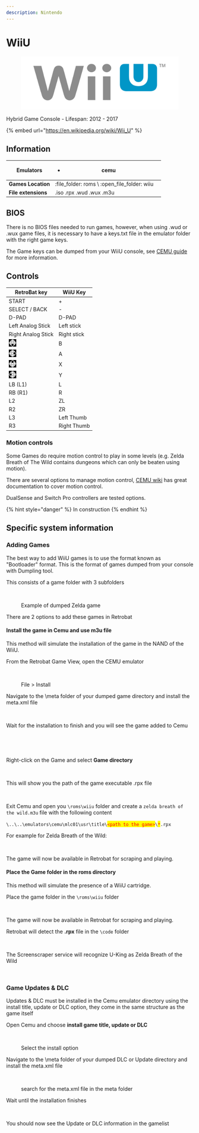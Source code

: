 ```yaml
---
description: Nintendo
---
```


# WiiU

<figure><img src="https://raw.githubusercontent.com/fabricecaruso/es-theme-carbon/5149a33eed46b2af638b06119397d4023b75131f/art/logos/wiiu.svg" alt=""><figcaption></figcaption></figure>

Hybrid Game Console - Lifespan: 2012 - 2017

{% embed url="https://en.wikipedia.org/wiki/Wii_U" %}

## Information

| **Emulators**       | <ul><li>cemu</li></ul>                          |   |
| ------------------- | ----------------------------------------------- | - |
| **Games Location**  | :file\_folder: roms \ :open\_file\_folder: wiiu |   |
| **File extensions** | .iso .rpx .wud .wux .m3u                        |   |

## BIOS

There is no BIOS files needed to run games, however, when using .wud or .wux game files, it is necessary to have a keys.txt file in the emulator folder with the right game keys.

The Game keys can be dumped from your WiiU console, see [CEMU guide](https://wiki.cemu.info/wiki/Obtaining\_Keys\_for\_Keys.txt) for more information.

## Controls

| RetroBat key                                                                           | WiiU Key    |
| -------------------------------------------------------------------------------------- | ----------- |
| START                                                                                  | +           |
| SELECT / BACK                                                                          | -           |
| D-PAD                                                                                  | D-PAD       |
| Left Analog Stick                                                                      | Left stick  |
| Right Analog Stick                                                                     | Right stick |
| ![A](<../../../.gitbook/assets/image (1) (2) (1).png>)                                 | B           |
| ![B](<../../../.gitbook/assets/image (4) (1).png>)                                     | A           |
| <img src="../../../.gitbook/assets/image (3) (1) (2).png" alt="" data-size="original"> | X           |
| <img src="../../../.gitbook/assets/image (2) (1) (1).png" alt="" data-size="line">     | Y           |
| LB (L1)                                                                                | L           |
| RB (R1)                                                                                | R           |
| L2                                                                                     | ZL          |
| R2                                                                                     | ZR          |
| L3                                                                                     | Left Thumb  |
| R3                                                                                     | Right Thumb |

### Motion controls

Some Games do require motion control to play in some levels (e.g. Zelda Breath of The Wild contains dungeons which can only be beaten using motion).

There are several options to manage motion control, [CEMU wiki](https://wiki.cemu.info/wiki/Motion\_controls) has great documentation to cover motion control.

DualSense and Switch Pro controllers are tested options.

{% hint style="danger" %}
In construction
{% endhint %}

## Specific system information

### Adding Games

The best way to add WiiU games is to use the format known as "Bootloader" format. This is the format of games dumped from your console with Dumpling tool.

This consists of a game folder with 3 subfolders

<figure><img src="https://i.imgur.com/CIYaICX.png" alt=""><figcaption><p>Example of dumped Zelda game</p></figcaption></figure>

There are 2 options to add these games in Retrobat

#### Install the game in Cemu and use m3u file

This method will simulate the installation of the game in the NAND of the WiiU.

From the Retrobat Game View, open the CEMU emulator



<figure><img src="https://i.imgur.com/rdJUos9.png" alt=""><figcaption><p>File > Install</p></figcaption></figure>

Navigate to the \meta folder of your dumped game directory and install the meta.xml file

<figure><img src="https://i.imgur.com/C1KGhKQ.png" alt=""><figcaption></figcaption></figure>

Wait for the installation to finish and you will see the game added to Cemu

<figure><img src="https://i.imgur.com/rG2IJvR.png" alt=""><figcaption></figcaption></figure>

<figure><img src="https://i.imgur.com/9ygBgJP.png" alt=""><figcaption></figcaption></figure>

Right-click on the Game and select **Game directory**

<figure><img src="https://i.imgur.com/6ALGNnR.png" alt=""><figcaption></figcaption></figure>

This will show you the path of the game executable .rpx file

<figure><img src="https://i.imgur.com/EN9JEKf.png" alt=""><figcaption></figcaption></figure>

Exit Cemu and open you `\roms\wiiu` folder and create a `zelda breath of the wild.m3u` file with the following content

`\..\..\emulators\cemu\mlc01\usr\title\`<mark style="color:red;">`<path to the game>`</mark>`\`<mark style="color:red;">`*`</mark>`.rpx`

For example for Zelda Breath of the Wild:

<figure><img src="https://i.imgur.com/DjHV0Gt.png" alt=""><figcaption></figcaption></figure>

The game will now be available in Retrobat for scraping and playing.

#### Place the Game folder in the roms directory

This method will simulate the presence of a WiiU cartridge.&#x20;

Place the game folder in the `\roms\wiiu` folder

<figure><img src="https://i.imgur.com/8BsrI9F.png" alt=""><figcaption></figcaption></figure>

The game will now be available in Retrobat for scraping and playing.

Retrobat will detect the **.rpx** file in the `\code` folder

<figure><img src="https://i.imgur.com/iSQdk4o.png" alt=""><figcaption></figcaption></figure>

The Screenscraper service will recognize U-King as Zelda Breath of the Wild

<figure><img src="https://i.imgur.com/9srVWOF.png" alt=""><figcaption></figcaption></figure>

### Game Updates & DLC

Updates & DLC must be installed in the Cemu emulator directory using the install title, update or DLC option, they come in the same structure as the game itself

Open Cemu and choose **install game title, update or DLC**

<figure><img src="https://i.imgur.com/Y53KGT4.png" alt=""><figcaption><p>Select the install option</p></figcaption></figure>

Navigate to the \meta folder of your dumped DLC or Update directory and install the meta.xml file

<figure><img src="https://i.imgur.com/Y6adbtz.png" alt=""><figcaption><p>search for the meta.xml file in the meta folder</p></figcaption></figure>

Wait until the installation finishes

<figure><img src="https://i.imgur.com/8U7YvAk.png" alt=""><figcaption></figcaption></figure>

You should now see the Update or DLC information in the gamelist

<figure><img src="https://i.imgur.com/OY3g3cd.png" alt=""><figcaption></figcaption></figure>
